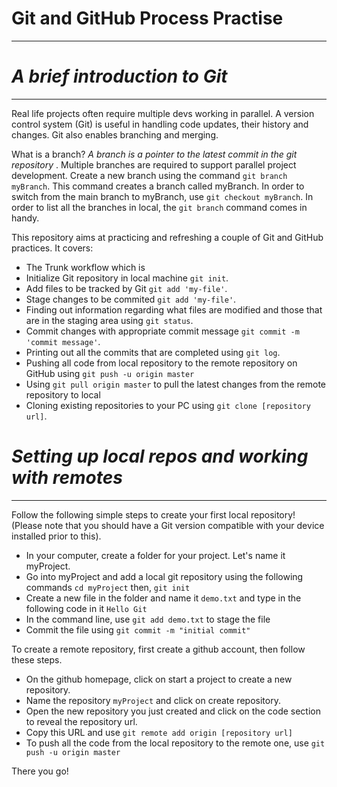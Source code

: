 # Git and GitHub Process Practise
---

# _A brief introduction to Git_
---
Real life projects often require multiple devs working in parallel. A version control system (Git) is useful in handling code updates, their history and changes. Git also enables branching and merging.

What is a branch? _A branch is a pointer to the latest commit in the git repository_ . Multiple branches are required to support parallel project development. Create a new branch using the command `git branch myBranch`. This command creates a branch called myBranch. In order to switch from the main branch to myBranch, use `git checkout myBranch`. In order to list all the branches in local, the `git branch` command comes in handy. 

This repository aims at practicing and refreshing a couple of Git and GitHub practices.
It covers:
-   The Trunk workflow which is
  -   Initialize Git repository in local machine `git init`.
  -   Add files to be tracked by Git `git add 'my-file'`.
  -   Stage changes to be commited `git add 'my-file'`.
  -   Finding out information regarding what files are modified and those that are in the staging area using `git status`.
  -   Commit changes with appropriate commit message `git commit -m 'commit message'`.
  -   Printing out all the commits that are completed using `git log`.
  -   Pushing all code from local repository to the remote repository on GitHub using `git push -u origin master`
  -   Using `git pull origin master` to pull the latest changes from the remote repository to local
  -   Cloning existing repositories to your PC using `git clone [repository url]`.
  
# _Setting up local repos and working with remotes_
---
Follow the following simple steps to create your first local repository! (Please note that you should have a Git version compatible with your device installed prior to this).

-  In your computer, create a folder for your project. Let's name it myProject.
-  Go into myProject and add a local git repository using the following commands `cd myProject` then, `git init`
-  Create a new file in the folder and name it `demo.txt` and type in the following code in it `Hello Git`
-  In the command line, use `git add demo.txt` to stage the file 
-  Commit the file using `git commit -m "initial commit"` 

To create a remote repository, first create a github account, then follow these steps.
-  On the github homepage, click on start a project to create a new repository.
-  Name the repository `myProject` and click on create repository.
-  Open the new repository you just created and click on the code section to reveal the repository url.
-  Copy this URL and use `git remote add origin [repository url]` 
-  To push all the code from the local repository to the remote one, use `git push -u origin master`

There you go! 




